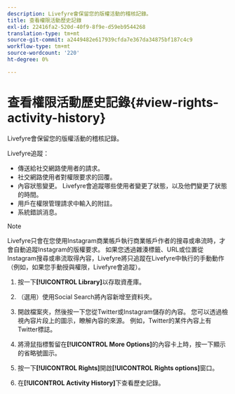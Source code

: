 ```yaml
---
description: Livefyre會保留您的版權活動的稽核記錄。
title: 查看權限活動歷史記錄
exl-id: 22416fa2-520d-40f9-8f9e-d59eb9544268
translation-type: tm+mt
source-git-commit: a2449482e617939cfda7e367da34875bf187c4c9
workflow-type: tm+mt
source-wordcount: '220'
ht-degree: 0%

---
```


# 查看權限活動歷史記錄{#view-rights-activity-history}

Livefyre會保留您的版權活動的稽核記錄。

Livefyre追蹤：

* 傳送給社交網路使用者的請求。
* 社交網路使用者對權限要求的回覆。
* 內容狀態變更。 Livefyre會追蹤哪些使用者變更了狀態，以及他們變更了狀態的時間。
* 用戶在權限管理請求中輸入的附註。
* 系統錯誤消息。

>[!NOTE]
>
>Livefyre只會在您使用Instagram商業帳戶執行商業帳戶作者的搜尋或串流時，才會自動追蹤Instagram的版權要求。 如果您透過雜湊標籤、URL或位置從Instagram搜尋或串流取得內容，Livefyre將只追蹤在Livefyre中執行的手動動作（例如，如果您手動授與權限，Livefyre會追蹤）。

1. 按一下&#x200B;**[!UICONTROL Library]**&#x200B;以存取資產庫。
1. （選用）使用Social Search將內容新增至資料夾。
1. 開啟檔案夾，然後按一下您從Twitter或Instagram儲存的內容。 您可以透過檢視內容片段上的圖示，瞭解內容的來源。 例如，Twitter的某件內容上有Twitter標誌。
1. 將滑鼠指標暫留在&#x200B;**[!UICONTROL More Options]**&#x200B;的內容卡上時，按一下顯示的省略號圖示。
1. 按一下&#x200B;**[!UICONTROL Rights]**&#x200B;開啟&#x200B;**[!UICONTROL Rights options]**&#x200B;窗口。

1. 在&#x200B;**[!UICONTROL Activity History]**&#x200B;下查看歷史記錄。
